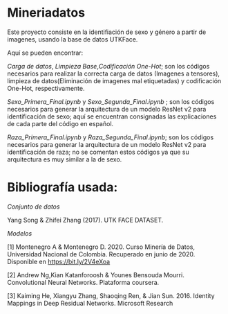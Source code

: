 # Mineriadatos

Este proyecto consiste en la identifiación de sexo y género a partir de imagenes, usando la base de datos UTKFace. 

Aquí se pueden encontrar: 

*Carga de datos*, *Limpieza Base*,*Codificación One-Hot*; son los códigos necesarios para realizar la correcta carga de datos (Imagenes a tensores), limpieza de datos(Eliminación de imagenes mal etiquetadas) y codificación One-Hot, respectivamente.  

*Sexo_Primera_Final.ipynb* y *Sexo_Segunda_Final.ipynb* ; son los códigos necesarios para generar la arquitectura de un modelo ResNet v2 para identificación de sexo; aquí se encuentran consignadas las explicaciones de cada parte del código en español. 

*Raza_Primera_Final.ipynb* y *Raza_Segunda_Final.ipynb*; son los códigos necesarios para generar la arquitectura de un modelo ResNet v2 para identificación de raza; no se comentan estos códigos ya que su arquitectura es muy similar a la de sexo. 

# Bibliografía usada: 

*Conjunto de datos* 

Yang Song & Zhifei Zhang (2017). UTK FACE DATASET.

*Modelos* 

[1] Montenegro A & Montenegro D. 2020. Curso Minería de Datos, Universidad Nacional de Colombia. Recuperado en junio de 2020. Disponible en https://bit.ly/2V4eXoa 

[2] Andrew Ng,Kian Katanforoosh & Younes Bensouda Mourri. Convolutional Neural Networks. Plataforma coursera.

[3] Kaiming He, Xiangyu Zhang, Shaoqing Ren, & Jian Sun. 2016. Identity Mappings in Deep Residual Networks. Microsoft Research

 
 



